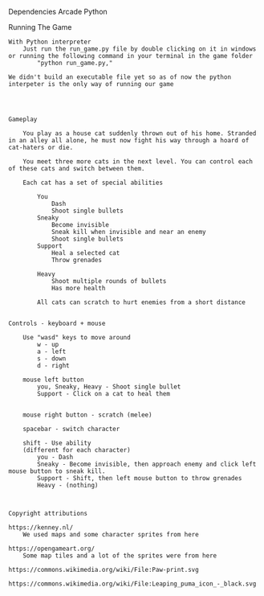 Dependencies
    Arcade
    Python

Running The Game

    With Python interpreter
        Just run the run_game.py file by double clicking on it in windows or running the following command in your terminal in the game folder
            "python run_game.py,"

    We didn't build an executable file yet so as of now the python interpeter is the only way of running our game

    
    

    Gameplay

        You play as a house cat suddenly thrown out of his home. Stranded in an alley all alone, he must now fight his way through a hoard of cat-haters or die. 

        You meet three more cats in the next level. You can control each of these cats and switch between them.

        Each cat has a set of special abilities

            You
                Dash
                Shoot single bullets
            Sneaky
                Become invisible
                Sneak kill when invisible and near an enemy
                Shoot single bullets
            Support
                Heal a selected cat
                Throw grenades

            Heavy
                Shoot multiple rounds of bullets 
                Has more health

            All cats can scratch to hurt enemies from a short distance


    Controls - keyboard + mouse

        Use "wasd" keys to move around
            w - up
            a - left
            s - down
            d - right

        mouse left button
            you, Sneaky, Heavy - Shoot single bullet
            Support - Click on a cat to heal them
           

        mouse right button - scratch (melee)

        spacebar - switch character

        shift - Use ability
        (different for each character)
            you - Dash
            Sneaky - Become invisible, then approach enemy and click left mouse button to sneak kill.
            Support - Shift, then left mouse button to throw grenades
            Heavy - (nothing)



    Copyright attributions

    https://kenney.nl/
        We used maps and some character sprites from here

    https://opengameart.org/
        Some map tiles and a lot of the sprites were from here

    https://commons.wikimedia.org/wiki/File:Paw-print.svg

    https://commons.wikimedia.org/wiki/File:Leaping_puma_icon_-_black.svg
